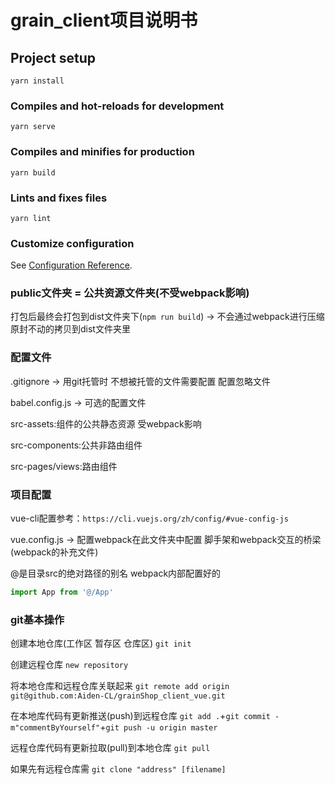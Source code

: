 # grain_client项目说明书

## Project setup
```
yarn install
```

### Compiles and hot-reloads for development
```
yarn serve
```

### Compiles and minifies for production
```
yarn build
```

### Lints and fixes files
```
yarn lint
```

### Customize configuration
See [Configuration Reference](https://cli.vuejs.org/config/).


### public文件夹 = 公共资源文件夹(不受webpack影响)

打包后最终会打包到dist文件夹下(`npm run build`) -> 不会通过webpack进行压缩 原封不动的拷贝到dist文件夹里

### 配置文件

.gitignore -> 用git托管时 不想被托管的文件需要配置 配置忽略文件

babel.config.js -> 可选的配置文件

src-assets:组件的公共静态资源 受webpack影响

src-components:公共非路由组件

src-pages/views:路由组件

### 项目配置

vue-cli配置参考：`https://cli.vuejs.org/zh/config/#vue-config-js`

vue.config.js -> 配置webpack在此文件夹中配置 脚手架和webpack交互的桥梁(webpack的补充文件)

@是目录src的绝对路径的别名 webpack内部配置好的
```js
import App from '@/App'
```
### git基本操作

创建本地仓库(工作区 暂存区 仓库区) `git init`

创建远程仓库 `new repository`

将本地仓库和远程仓库关联起来 `git remote add origin git@github.com:Aiden-CL/grainShop_client_vue.git`

在本地库代码有更新推送(push)到远程仓库 `git add .`+`git commit -m"commentByYourself"`+`git push -u origin master`

远程仓库代码有更新拉取(pull)到本地仓库 `git pull`

如果先有远程仓库需 `git clone "address" [filename]`


